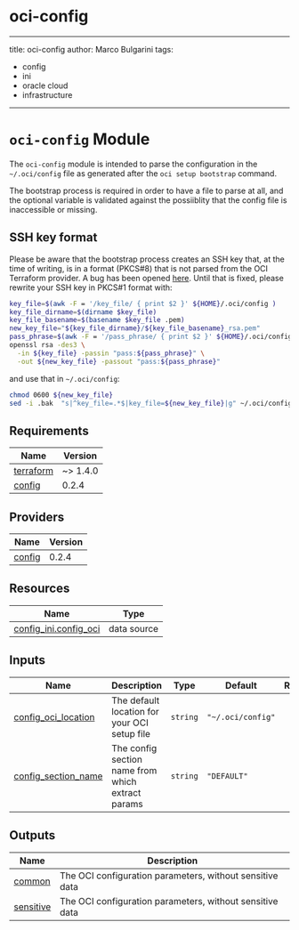 # oci-config

<!-- BEGINNING OF PRE-COMMIT-TERRAFORM DOCS HOOK -->
---
title: oci-config
author: Marco Bulgarini
tags:
- config
- ini
- oracle cloud
- infrastructure
---

# `oci-config` Module

The `oci-config` module is intended to parse the configuration in the `~/.oci/config` file as generated after the `oci setup bootstrap` command.

The bootstrap process is required in order to have a file to parse at all, and the optional variable is validated against the possiiblity that the config file is inaccessible or missing.

## SSH key format

Please be aware that the bootstrap process creates an SSH key that, at the time of writing, is in a format (PKCS#8) that is not parsed from the OCI Terraform provider. A bug has been opened [here](https://github.com/oracle/terraform-provider-oci/issues/1647). Until that is fixed, please rewrite your SSH key in PKCS#1 format with:

```bash
key_file=$(awk -F = '/key_file/ { print $2 }' ${HOME}/.oci/config )
key_file_dirname=$(dirname $key_file)
key_file_basename=$(basename $key_file .pem)
new_key_file="${key_file_dirname}/${key_file_basename}_rsa.pem"
pass_phrase=$(awk -F = '/pass_phrase/ { print $2 }' ${HOME}/.oci/config )
openssl rsa -des3 \
  -in ${key_file} -passin "pass:${pass_phrase}" \
  -out ${new_key_file} -passout "pass:${pass_phrase}"
```

and use that in `~/.oci/config`:

```bash
chmod 0600 ${new_key_file}
sed -i .bak  "s|^key_file=.*$|key_file=${new_key_file}|g" ~/.oci/config
```

## Requirements

| Name | Version |
|------|---------|
| <a name="requirement_terraform"></a> [terraform](#requirement\_terraform) | ~> 1.4.0 |
| <a name="requirement_config"></a> [config](#requirement\_config) | 0.2.4 |

## Providers

| Name | Version |
|------|---------|
| <a name="provider_config"></a> [config](#provider\_config) | 0.2.4 |

## Resources

| Name | Type |
|------|------|
| [config_ini.config_oci](https://registry.terraform.io/providers/alabuel/config/0.2.4/docs/data-sources/ini) | data source |

## Inputs

| Name | Description | Type | Default | Required |
|------|-------------|------|---------|:--------:|
| <a name="input_config_oci_location"></a> [config\_oci\_location](#input\_config\_oci\_location) | The default location for your OCI setup file | `string` | `"~/.oci/config"` | no |
| <a name="input_config_section_name"></a> [config\_section\_name](#input\_config\_section\_name) | The config section name from which extract params | `string` | `"DEFAULT"` | no |

## Outputs

| Name | Description |
|------|-------------|
| <a name="output_common"></a> [common](#output\_common) | The OCI configuration parameters, without sensitive data |
| <a name="output_sensitive"></a> [sensitive](#output\_sensitive) | The OCI configuration parameters, without sensitive data |
<!-- END OF PRE-COMMIT-TERRAFORM DOCS HOOK -->
